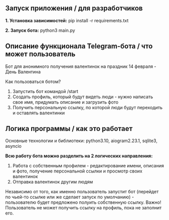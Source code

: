 Запуск приложения / для разработчиков
----------------------------------------
**1. Установка зависимостей:** pip install -r requirements.txt

**2. Запуск бота:** python3 main.py

Описание функционала Telegram-бота / что может пользователь
----------------------------------------
Бот для анонимного получения валентинок на праздник 14 февраля - День Валентина

Как пользоваться ботом?
1. Запустить бот командой /start
2. Создать профиль, который будут видеть люди - нужно написать свое имя, придумать описание и загрузить фото
3. Получить персональную ссылку, по которой люди будут переходить и оставлять валентинки

Логика программы / как это работает
----------------------------------------

Основные технологии и библиотеки: python3.10, aiogram2.23.1, sqlite3, asyncio

**Всю работу бота можно разделить на 2 логических направления:**
1. Работа с собственным профилем - редактирование имени, описания и фото, получение персональной ссылки и просмотр своих валентинок
2. Отправка валентинок другим людям

Независимо от того, как именно пользователь запустит бот (перейдет по чьей-то ссылке или же сделает запуск по умолчанию) - пользователю будет предложено полуить собственную ссылку.
Важно! Пользователь не может получить ссылку на профиль, пока не заполнит его.
